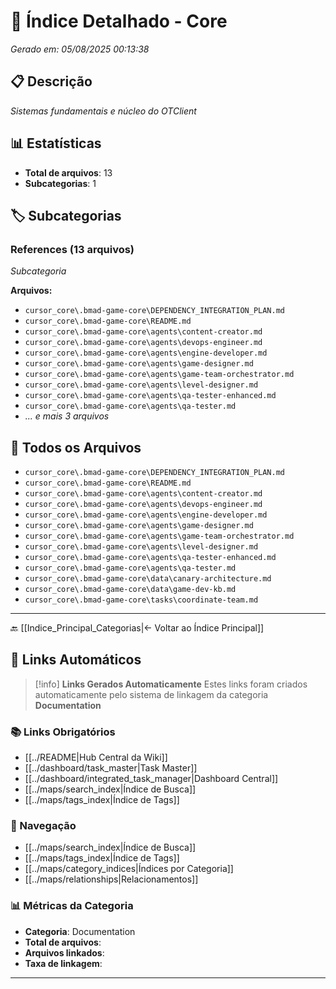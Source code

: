 # 📂 Índice Detalhado - Core

*Gerado em: 05/08/2025 00:13:38*

## 📋 Descrição
*Sistemas fundamentais e núcleo do OTClient*

## 📊 Estatísticas
- **Total de arquivos**: 13
- **Subcategorias**: 1

## 🏷️ Subcategorias

### References (13 arquivos)
*Subcategoria*

**Arquivos:**
- `cursor_core\.bmad-game-core\DEPENDENCY_INTEGRATION_PLAN.md`
- `cursor_core\.bmad-game-core\README.md`
- `cursor_core\.bmad-game-core\agents\content-creator.md`
- `cursor_core\.bmad-game-core\agents\devops-engineer.md`
- `cursor_core\.bmad-game-core\agents\engine-developer.md`
- `cursor_core\.bmad-game-core\agents\game-designer.md`
- `cursor_core\.bmad-game-core\agents\game-team-orchestrator.md`
- `cursor_core\.bmad-game-core\agents\level-designer.md`
- `cursor_core\.bmad-game-core\agents\qa-tester-enhanced.md`
- `cursor_core\.bmad-game-core\agents\qa-tester.md`
- *... e mais 3 arquivos*

## 📁 Todos os Arquivos

- `cursor_core\.bmad-game-core\DEPENDENCY_INTEGRATION_PLAN.md`
- `cursor_core\.bmad-game-core\README.md`
- `cursor_core\.bmad-game-core\agents\content-creator.md`
- `cursor_core\.bmad-game-core\agents\devops-engineer.md`
- `cursor_core\.bmad-game-core\agents\engine-developer.md`
- `cursor_core\.bmad-game-core\agents\game-designer.md`
- `cursor_core\.bmad-game-core\agents\game-team-orchestrator.md`
- `cursor_core\.bmad-game-core\agents\level-designer.md`
- `cursor_core\.bmad-game-core\agents\qa-tester-enhanced.md`
- `cursor_core\.bmad-game-core\agents\qa-tester.md`
- `cursor_core\.bmad-game-core\data\canary-architecture.md`
- `cursor_core\.bmad-game-core\data\game-dev-kb.md`
- `cursor_core\.bmad-game-core\tasks\coordinate-team.md`

---

🔙 [[Indice_Principal_Categorias|← Voltar ao Índice Principal]]
## 🔗 **Links Automáticos**

> [!info] **Links Gerados Automaticamente**
> Estes links foram criados automaticamente pelo sistema de linkagem da categoria **Documentation**

### **📚 Links Obrigatórios**
- [[../README|Hub Central da Wiki]]
- [[../dashboard/task_master|Task Master]]
- [[../dashboard/integrated_task_manager|Dashboard Central]]
- [[../maps/search_index|Índice de Busca]]
- [[../maps/tags_index|Índice de Tags]]

### **🧭 Navegação**
- [[../maps/search_index|Índice de Busca]]
- [[../maps/tags_index|Índice de Tags]]
- [[../maps/category_indices|Índices por Categoria]]
- [[../maps/relationships|Relacionamentos]]

### **📊 Métricas da Categoria**
- **Categoria**: Documentation
- **Total de arquivos**: <!-- Contador automático -->
- **Arquivos linkados**: <!-- Contador automático -->
- **Taxa de linkagem**: <!-- Percentual automático -->

---

